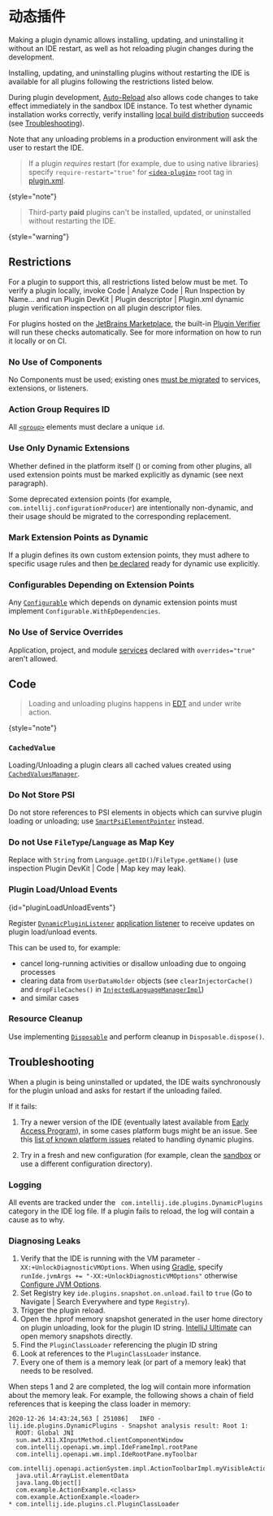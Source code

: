 <!-- Copyright 2000-2024 JetBrains s.r.o. and contributors. Use of this source code is governed by the Apache 2.0 license. -->

# 动态插件
<primary-label ref="2020.1"/>

<link-summary>Making a plugin dynamic allows installing, updating, and uninstalling it without an IDE restart, as well as hot reloading plugin changes during the development.</link-summary>

Installing, updating, and uninstalling plugins without restarting the IDE is available for all plugins following the restrictions listed below.

During plugin development, [Auto-Reload](ide_development_instance.md#enabling-auto-reload) also allows code changes to take effect immediately in the sandbox IDE instance.
To test whether dynamic installation works correctly, verify installing [local build distribution](publishing_plugin.md#building-distribution) succeeds (see [Troubleshooting](#troubleshooting)).

Note that any unloading problems in a production environment will ask the user to restart the IDE.

> If a plugin _requires_ restart (for example, due to using native libraries) specify `require-restart="true"` for [`<idea-plugin>`](plugin_configuration_file.md#idea-plugin) root tag in <path>[plugin.xml](plugin_configuration_file.md)</path>.
>
{style="note"}

> Third-party **paid** plugins can't be installed, updated, or uninstalled without restarting the IDE.
>
{style="warning"}

## Restrictions

For a plugin to support this, all restrictions listed below must be met.
To verify a plugin locally, invoke <ui-path>Code | Analyze Code | Run Inspection by Name…</ui-path> and run <control>Plugin DevKit | Plugin descriptor | Plugin.xml dynamic plugin verification</control> inspection on all plugin descriptor files.

For plugins hosted on the [JetBrains Marketplace](https://plugins.jetbrains.com), the built-in [Plugin Verifier](https://blog.jetbrains.com/platform/2018/07/plugins-repository-now-integrates-with-the-plugin-verification-tool/) will run these checks automatically.
See [](verifying_plugin_compatibility.md#plugin-verifier) for more information on how to run it locally or on CI.

### No Use of Components

No Components must be used; existing ones [must be migrated](plugin_components.md) to services, extensions, or listeners.

### Action Group Requires ID

All [`<group>`](plugin_configuration_file.md#idea-plugin__actions__group) elements must declare a unique `id`.

### Use Only Dynamic Extensions

Whether defined in the platform itself ([](intellij_platform_extension_point_list.md)) or coming from other plugins, all used extension points must be marked explicitly as dynamic (see next paragraph).

Some deprecated extension points (for example, `com.intellij.configurationProducer`) are intentionally non-dynamic, and their usage should be migrated to the corresponding replacement.

### Mark Extension Points as Dynamic

If a plugin defines its own custom extension points, they must adhere to specific usage rules and then [be declared](plugin_extension_points.md#dynamic-extension-points) ready for dynamic use explicitly.

### Configurables Depending on Extension Points

Any [`Configurable`](%gh-ic%/platform/ide-core/src/com/intellij/openapi/options/Configurable.java) which depends on dynamic extension points must implement `Configurable.WithEpDependencies`.

### No Use of Service Overrides

Application, project, and module [services](plugin_services.md) declared with `overrides="true"` aren't allowed.

## Code

> Loading and unloading plugins happens in [EDT](threading_model.md) and under write action.
>
{style="note"}

### `CachedValue`

Loading/Unloading a plugin clears all cached values created using [`CachedValuesManager`](%gh-ic%/platform/core-api/src/com/intellij/psi/util/CachedValuesManager.java).

### Do Not Store PSI

Do not store references to PSI elements in objects which can survive plugin loading or unloading; use [`SmartPsiElementPointer`](%gh-ic%/platform/core-api/src/com/intellij/psi/SmartPsiElementPointer.java) instead.

### Do not Use `FileType`/`Language` as Map Key

Replace with `String` from `Language.getID()`/`FileType.getName()` (use inspection <control>Plugin DevKit | Code | Map key may leak</control>).

### Plugin Load/Unload Events
{id="pluginLoadUnloadEvents"}

Register [`DynamicPluginListener`](%gh-ic%/platform/core-api/src/com/intellij/ide/plugins/DynamicPluginListener.kt) [application listener](plugin_listeners.md) to receive updates on plugin load/unload events.

This can be used to, for example:
- cancel long-running activities or disallow unloading due to ongoing processes
- clearing data from `UserDataHolder` objects (see `clearInjectorCache()` and `dropFileCaches()` in [`InjectedLanguageManagerImpl`](%gh-ic%/platform/analysis-impl/src/com/intellij/psi/impl/source/tree/injected/InjectedLanguageManagerImpl.java))
- and similar cases

### Resource Cleanup

Use [](plugin_services.md) implementing [`Disposable`](%gh-ic%/platform/util/src/com/intellij/openapi/Disposable.java) and perform cleanup in `Disposable.dispose()`.

## Troubleshooting

When a plugin is being uninstalled or updated, the IDE waits synchronously for the plugin unload and asks for restart if the unloading failed.

If it fails:

1. Try a newer version of the IDE (eventually latest available from [Early Access Program](https://eap.jetbrains.com)), in some cases platform bugs might be an issue.
   See this [list of known platform issues](https://youtrack.jetbrains.com/issues/IDEA?q=%23dynamic-plugins%20) related to handling dynamic plugins.

2. Try in a fresh and new configuration (for example, clean the [sandbox](ide_development_instance.md#the-development-instance-sandbox-directory) or use a different configuration directory).

### Logging

All events are tracked under the ` com.intellij.ide.plugins.DynamicPlugins` category in the IDE log file.
If a plugin fails to reload, the log will contain a cause as to why.

### Diagnosing Leaks

<procedure title="Finding leaks preventing unload">

1. Verify that the IDE is running with the VM parameter `-XX:+UnlockDiagnosticVMOptions`. When using [Gradle](creating_plugin_project.md), specify `runIde.jvmArgs += "-XX:+UnlockDiagnosticVMOptions"` otherwise [Configure JVM Options](https://www.jetbrains.com/help/idea/tuning-the-ide.html#procedure-jvm-options).
2. Set Registry key `ide.plugins.snapshot.on.unload.fail` to `true` (Go to <ui-path>Navigate | Search Everywhere</ui-path> and type `Registry`).
3. Trigger the plugin reload.
4. Open the <path>.hprof</path> memory snapshot generated in the user home directory on plugin unloading, look for the plugin ID string. [IntelliJ Ultimate](https://www.jetbrains.com/help/idea/analyze-hprof-memory-snapshots.html) can open memory snapshots directly.
5. Find the `PluginClassLoader` referencing the plugin ID string
6. Look at references to the `PluginClassLoader` instance.
7. Every one of them is a memory leak (or part of a memory leak) that needs to be resolved.

</procedure>

When steps 1 and 2 are completed, the log will contain more information about the memory leak.
For example, the following shows a chain of field references that is keeping the class loader in memory:

```
2020-12-26 14:43:24,563 [ 251086]   INFO - lij.ide.plugins.DynamicPlugins - Snapshot analysis result: Root 1:
  ROOT: Global JNI
  sun.awt.X11.XInputMethod.clientComponentWindow
  com.intellij.openapi.wm.impl.IdeFrameImpl.rootPane
  com.intellij.openapi.wm.impl.IdeRootPane.myToolbar
  com.intellij.openapi.actionSystem.impl.ActionToolbarImpl.myVisibleActions
  java.util.ArrayList.elementData
  java.lang.Object[]
  com.example.ActionExample.<class>
  com.example.ActionExample.<loader>
* com.intellij.ide.plugins.cl.PluginClassLoader
```
